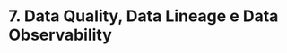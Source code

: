 # 7. Data Quality, Data Lineage e Data Observability
<!--
1) O que é qualidade dos Dados (Data Quality)?
Data Quality é a medida da qualidade dos dados, ou seja, de quanto os dados são confiáveis.
É importante para garantir que os dados sejam precisos, consistentes e úteis para suportar as decisões de negócios.
Qualidade dos Dados é a medida da condição dos dados com base em fatores como precisão, integridade, consistencia, confiabilidade e se estão atualizados.

2) Como medir qualidade dos Dados (Data Quality)?
A medida da qualidade de dados pode ser feita usando uma combinação de técnicas estatísticas e metodologias de avaliação. Alguns dos indicadores comuns incluem a precisão, a completude, a consistencia, a integridade e a atualização dos dados.
Também pode ser necessário avaliar a relevância dos dados para o negócio e a facilidade de uso dos dados para os destinatários.
Existem vários fatores e métricas que podem ser usados para medir a qualidade dos dados. Os mais comuns são:
    - precisão
    - exatidão
    - constistencia
    - relevancia
    - cobertura
    - atualidade

3) Principais medidas de qualidade dos Dados - Precisão
A precisão mede o quanto os dados são confiáveis, pu seja, a confiabilidade dos dados. O objetivo é garantir que os dados e informações contidos nos sistemas são completos, corretos, consitentes e seguros. Por exemplo:
 A idade dos clientes cadastrados é confiável?

4) Principais medidas de qualidade dos Dados - Exatidão
A exatidão é a medida de quão bem os dados correspondem à realidade. É necessário assegurar que os dados estão exatos e refletem a realidade da melhor forma possível. Poe exemplo:
 totais de vendas apresentam exatidao?

5) Principais medidas de qualidade dos Dados - Consistencia
A consistencia é um indicador de como os dados são uniformes. É importante garantir que os dados sejam consistentes e que não estejam sujeitos a mudanças muito fortes ou erros. A consistencia também reflete a integridade dos dados. Por exemplo:
 Os dados apresentam problemas de valores ausentes?

6) Principais medidas de qualidade dos Dados - Relevancia
A relevancia mede a quantidade de informações relevantes que se tem sobre um determiando assunto. É importante assegurar que os dados sejam relevantes e úteis ao se fazer análises. Por exemplo:
 Dados da cor dos olhos dos clientes cadastradis é relevante para análise?

7) Principais medidas de qualidade dos Dados - Cobertura
A cobertura mede a quantidade de dados disponiveis para serem usados. É importante ter uma base de dados completa e fornecer informações suficientes para obter resultados confiáveis. Por exemplo:
 Daos sobre vendas estão disponiveis em todos os pontos de venda?

8) Principais medidas de qualidade dos Dados - Atualidade
A atualidade é a medida de quão recentes sao os dados. É importante garantie que os dados sejam atualizados e que reflitam o comportamento do evento que está sendo analisado. Por exemplo:
 Dados demograficos após o ano de 2010 fazem mais sentido do que dados demográficos da decada de 1950?

9) O Valor da qualidade dos Dados
Avaliar o valor da qualidade dos dados é importante para garantir que os dados sejam precisos e úteis para a realização de analises. Existem várias tecnicas para determinar o valor da qualidade dos dados, como:
 Avaliacao da qualidade dos dados oir erris potenciais. Esta abordagem envolve a verificação de ddos em busca de erros, como erros de digitação, dados ausentes ou incorretos, erros de formatação, etc.
 Análise estatistica e de mineração de dados. Esta tecnica envolve a analise estatistica dos dados e o uso de técnicas de analise de dados para identificar padrões e anomalias.
 Teste de qualidade. testar a qualidade dos dados é uma das melhores maneiras de avaliar a qualidade dos dados. O teste de qualidade permite verificar se os dados estão corretos e se a conformidade dos dados ás especificações é adequada.
 Avaliação de dominio. Esta tecnica envolve a verificação dos dados em relação ao dominio dos dados. Por exemplo, se estivermos analisando dados de um banco de dados de vendas, seria necessário verificar se os preços das vendas estão dentro dos limites esperados.

10) Correções Típicas nos Dados
Algumas correções tipicas nos dados apra garantir a qualidade incluem:
    - Limpeza: remover dados duplicados, incompletos, inconsistentes ou irrelevantes.
    - Padronização: converter dados para um formato comum, como a padronização de datas, endereços, nomes e códigos ou colocar os dados na mesma escala.
    - Tratar Valores ausentes: usar tecnicas de interpolação para preencher valores ausentes ou eliminar registros com valores ausentes em uma ou mais colunas.
    - Correção de Erros: verificar e corrigir erros de digitação, remover caracteres especiais ou espaços desnecessários, corrigir erros de sobreposição de colunas, etc..
    - Normalização: transformar dados para um formato normalizado, como por exemplo transformar uma variável para reduzir assimetria.
    - Validação: validar os dados com regras de negócios ou restrições para garantir a precisçao e integridade dos dados.

11) O que é Linhagem de Dados (Data Lineage)?

12) A importância da Linhagem de Dados (Data Lineage)

13) Definindo o Conceito de Observabilidade dos Dados (Data Observability)

14) Os 5 pilares da Observabilidade dos Dados (Data Observability)

15) [PDF] Exemplos de Ferramentas de Observabilidade dos Dados (Data Observability)

16) [PDF] Tendências em Engenharia de Dados - Contrato de Dados

17) Demonstração Prática 3 - Visão Geral

18) Demonstração Prática 3 - Conhecendo o SQLFlow para Linhagem de Dados - P1
19) Demonstração Prática 3 - Conhecendo o SQLFlow para Linhagem de Dados - P2

20) Demonstração Prática 3 - Linhagem de Dados de Data Warehouse - P1
21) Demonstração Prática 3 - Linhagem de Dados de Data Warehouse - P2
22) Demonstração Prática 3 - Linhagem de Dados de Data Warehouse - P3
23) Demonstração Prática 3 - Linhagem de Dados de Data Warehouse - P4
24) Demonstração Prática 3 - Linhagem de Dados de Data Warehouse - P5

25) Quiz
-->